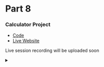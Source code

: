 # Part 8

### Calculator Project
- [Code](https://github.com/tinkerhublbsce/Web-foundry-Resources/tree/main/part8/code)
- [Live Website](https://tinkerhublbsce.github.io/Web-foundry-Resources/part8/code/)

Live session recording will be uploaded soon

<details><summary></summary>Thank You<script async src="https://cdn.splitbee.io/sb.js"></script></details>
